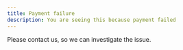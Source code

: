 ```yaml
---
title: Payment failure
description: You are seeing this because payment failed
---
```


Please contact us, so we can investigate the issue.
